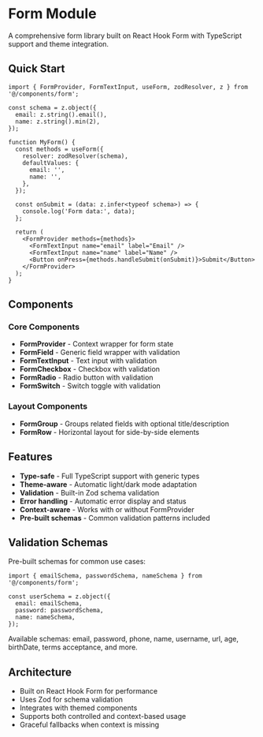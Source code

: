 # Form Module

A comprehensive form library built on React Hook Form with TypeScript support and theme integration.

## Quick Start

```tsx
import { FormProvider, FormTextInput, useForm, zodResolver, z } from '@/components/form';

const schema = z.object({
  email: z.string().email(),
  name: z.string().min(2),
});

function MyForm() {
  const methods = useForm({
    resolver: zodResolver(schema),
    defaultValues: {
      email: '',
      name: '',
    },
  });

  const onSubmit = (data: z.infer<typeof schema>) => {
    console.log('Form data:', data);
  };

  return (
    <FormProvider methods={methods}>
      <FormTextInput name="email" label="Email" />
      <FormTextInput name="name" label="Name" />
      <Button onPress={methods.handleSubmit(onSubmit)}>Submit</Button>
    </FormProvider>
  );
}
```

## Components

### Core Components

- **FormProvider** - Context wrapper for form state
- **FormField** - Generic field wrapper with validation
- **FormTextInput** - Text input with validation
- **FormCheckbox** - Checkbox with validation
- **FormRadio** - Radio button with validation
- **FormSwitch** - Switch toggle with validation

### Layout Components

- **FormGroup** - Groups related fields with optional title/description
- **FormRow** - Horizontal layout for side-by-side elements

## Features

- **Type-safe** - Full TypeScript support with generic types
- **Theme-aware** - Automatic light/dark mode adaptation
- **Validation** - Built-in Zod schema validation
- **Error handling** - Automatic error display and status
- **Context-aware** - Works with or without FormProvider
- **Pre-built schemas** - Common validation patterns included

## Validation Schemas

Pre-built schemas for common use cases:

```tsx
import { emailSchema, passwordSchema, nameSchema } from '@/components/form';

const userSchema = z.object({
  email: emailSchema,
  password: passwordSchema,
  name: nameSchema,
});
```

Available schemas: email, password, phone, name, username, url, age, birthDate, terms acceptance, and more.

## Architecture

- Built on React Hook Form for performance
- Uses Zod for schema validation
- Integrates with themed components
- Supports both controlled and context-based usage
- Graceful fallbacks when context is missing
